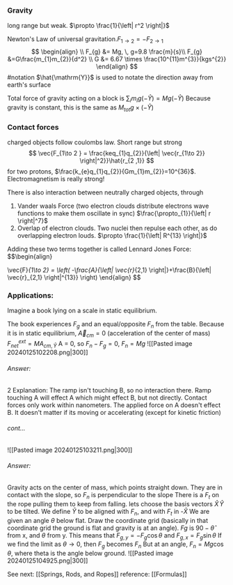 ### Gravity
long range but weak. $\propto \frac{1}{\left| r^2 \right|}$ 

Newton's Law of universal gravitation.$F_{1\to2} = -F_{2\to 1}$
$$
\begin{align} \\
F_{g} &= Mg, \, g=9.8 \frac{m}{s}\\
F_{g} &=G\frac{m_{1}m_{2}}{d^2} \\
G &= 6.67 \times \frac{10^{11}m^{3}}{kgs^{2}}
\end{align}
$$
#notation $\hat{\mathrm{Y}}$ is used to notate the direction away from earth's surface

Total force of gravity acting on a block is $\sum_{i} m_{i} g(-\hat{Y}) = Mg(-\hat{Y})$
 Because gravity is constant, this is the same as $M_{tot}g\times(-\hat{Y})$

### Contact forces
charged objects follow coulombs law. Short range but strong
$$
\vec{F_{1\to 2 } = \frac{keq_{1}q_{2}}{\left| \vec{r_{1\to 2}} \right|^2}}\hat{r_{2 ,1}}
$$
for two protons, $\frac{k_{e}q_{1}q_{2}}{Gm_{1}m_{2}}=10^{36}$. Electromagnetism is really strong!

There is also interaction between neutrally charged objects, through 
1) Vander waals Force (two electron clouds distribute electrons wave functions to make them oscillate in sync) $\frac{\propto_{1}}{\left| r \right|^7}$
2) Overlap of electron clouds. Two nuclei then repulse each other, as do overlapping electron louds. $\propto \frac{1}{\left| R^{13} \right|}$ 

Adding these two terms together is called Lennard Jones Force:
$$\begin{align}

\vec{F}_{1\to 2} = \left( -\frac{A}{\left| \vec{r}_{2,1} \right|}+\frac{B}{\left| \vec{r}_{2,1} \right|^{13}} \right)
\end{align}
$$ 
### Applications:
Imagine a book lying on a scale in static equilibrium.

The book experiences $F_{g}$ and an equal/opposite $F_{n}$ from the table. Because it is in static equilibrium, $\vec{A}_{cm} = 0$ (acceleration of the center of mass)
$F_{net}^{ext} = MA_{cm,\hat{Y}}$
A = 0, so $F_{n}-F_{g}=0$, $F_{n}=Mg$
![[Pasted image 20240125102208.png|300]]
###### Answer:
2
Explanation: The ramp isn't touching B, so no interaction there. Ramp touching A will effect A which might effect B, but not directly. Contact forces only work within nanometers. The applied force on A doesn't effect B. It doesn't matter if its moving or accelerating (except for kinetic friction)
###### cont...
![[Pasted image 20240125103211.png|300]]
###### Answer: 
Gravity acts on the center of mass, which points straight down.
They are in contact with the slope, so $F_{n}$ is perpendicular to the slope
There is a $F_{t}$ on the rope pulling them to keep from falling.
lets choose the basis vectors $\hat{X} \, \hat{Y}$ to be tilted. We define $\hat{Y}$ to be aligned with $F_{n}$, and with $F_{t}$ in -$\hat{X}$
We are given an angle $\theta$ below flat. Draw the coordinate grid (basically in that coordinate grid the ground is flat and gravity is at an angle). $Fg$ is $90-\hat{\theta}$ from x, and $\theta$ from y. 
This means that $F_{g,y}=-F_{g}\cos \theta$ and $F_{g,x} = F_{g}\sin \theta$
If we find the limit as $\theta\to 0$, then $F_{g}$ becomes $F_{n}$
But at an angle, $F_{n} = Mg\cos \theta$, where theta is the angle below ground. 
![[Pasted image 20240125104925.png|300]]

See next: [[Springs, Rods, and Ropes]]
reference: [[Formulas]]